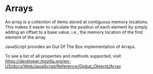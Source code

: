 # Arrays

An array is a collection of items stored at contiguous memory locations.
This makes it easier to calculate the position of each element by simply adding an offset to a base value, i.e., the memory location of the first element of the array

JavaScript provides an Out Of The Box implementation of Arrays.

To see a list of all properties and methods supported, visit https://developer.mozilla.org/en-US/docs/Web/JavaScript/Reference/Global_Objects/Array
